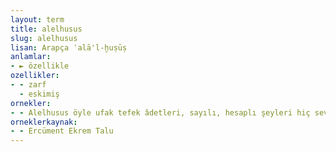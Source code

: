 ```yaml
---
layout: term
title: alelhusus
slug: alelhusus
lisan: Arapça ʿalā'l-ḫuṣūṣ
anlamlar:
- ► özellikle
ozellikler:
- - zarf
  - eskimiş
ornekler:
- - Alelhusus öyle ufak tefek âdetleri, sayılı, hesaplı şeyleri hiç sevmez.
orneklerkaynak:
- - Ercüment Ekrem Talu
---
```

